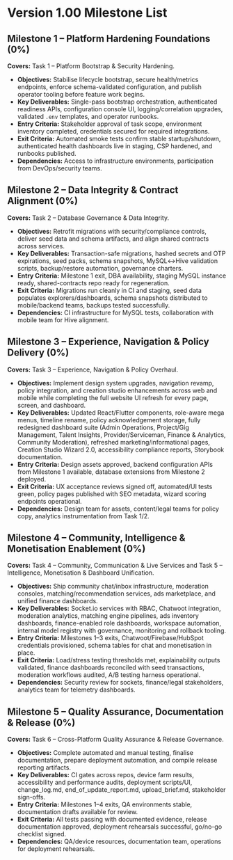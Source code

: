 # Version 1.00 Milestone List

## Milestone 1 – Platform Hardening Foundations (0%)
**Covers:** Task 1 – Platform Bootstrap & Security Hardening.

- **Objectives:** Stabilise lifecycle bootstrap, secure health/metrics endpoints, enforce schema-validated configuration, and publish operator tooling before feature work begins.
- **Key Deliverables:** Single-pass bootstrap orchestration, authenticated readiness APIs, configuration console UI, logging/correlation upgrades, validated `.env` templates, and operator runbooks.
- **Entry Criteria:** Stakeholder approval of task scope, environment inventory completed, credentials secured for required integrations.
- **Exit Criteria:** Automated smoke tests confirm stable startup/shutdown, authenticated health dashboards live in staging, CSP hardened, and runbooks published.
- **Dependencies:** Access to infrastructure environments, participation from DevOps/security teams.

## Milestone 2 – Data Integrity & Contract Alignment (0%)
**Covers:** Task 2 – Database Governance & Data Integrity.

- **Objectives:** Retrofit migrations with security/compliance controls, deliver seed data and schema artifacts, and align shared contracts across services.
- **Key Deliverables:** Transaction-safe migrations, hashed secrets and OTP expirations, seed packs, schema snapshots, MySQL↔Hive validation scripts, backup/restore automation, governance charters.
- **Entry Criteria:** Milestone 1 exit, DBA availability, staging MySQL instance ready, shared-contracts repo ready for regeneration.
- **Exit Criteria:** Migrations run cleanly in CI and staging, seed data populates explorers/dashboards, schema snapshots distributed to mobile/backend teams, backups tested successfully.
- **Dependencies:** CI infrastructure for MySQL tests, collaboration with mobile team for Hive alignment.

## Milestone 3 – Experience, Navigation & Policy Delivery (0%)
**Covers:** Task 3 – Experience, Navigation & Policy Overhaul.

- **Objectives:** Implement design system upgrades, navigation revamp, policy integration, and creation studio enhancements across web and mobile while completing the full website UI refresh for every page, screen, and dashboard.
- **Key Deliverables:** Updated React/Flutter components, role-aware mega menus, timeline rename, policy acknowledgement storage, fully redesigned dashboard suite (Admin Operations, Project/Gig Management, Talent Insights, Provider/Serviceman, Finance & Analytics, Community Moderation), refreshed marketing/informational pages, Creation Studio Wizard 2.0, accessibility compliance reports, Storybook documentation.
- **Entry Criteria:** Design assets approved, backend configuration APIs from Milestone 1 available, database extensions from Milestone 2 deployed.
- **Exit Criteria:** UX acceptance reviews signed off, automated/UI tests green, policy pages published with SEO metadata, wizard scoring endpoints operational.
- **Dependencies:** Design team for assets, content/legal teams for policy copy, analytics instrumentation from Task 1/2.

## Milestone 4 – Community, Intelligence & Monetisation Enablement (0%)
**Covers:** Task 4 – Community, Communication & Live Services and Task 5 – Intelligence, Monetisation & Dashboard Unification.

- **Objectives:** Ship community chat/inbox infrastructure, moderation consoles, matching/recommendation services, ads marketplace, and unified finance dashboards.
- **Key Deliverables:** Socket.io services with RBAC, Chatwoot integration, moderation analytics, matching engine pipelines, ads inventory dashboards, finance-enabled role dashboards, workspace automation, internal model registry with governance, monitoring and rollback tooling.
- **Entry Criteria:** Milestones 1–3 exits, Chatwoot/Firebase/HubSpot credentials provisioned, schema tables for chat and monetisation in place.
- **Exit Criteria:** Load/stress testing thresholds met, explainability outputs validated, finance dashboards reconciled with seed transactions, moderation workflows audited, A/B testing harness operational.
- **Dependencies:** Security review for sockets, finance/legal stakeholders, analytics team for telemetry dashboards.

## Milestone 5 – Quality Assurance, Documentation & Release (0%)
**Covers:** Task 6 – Cross-Platform Quality Assurance & Release Governance.

- **Objectives:** Complete automated and manual testing, finalise documentation, prepare deployment automation, and compile release reporting artifacts.
- **Key Deliverables:** CI gates across repos, device farm results, accessibility and performance audits, deployment scripts/UI, change_log.md, end_of_update_report.md, upload_brief.md, stakeholder sign-offs.
- **Entry Criteria:** Milestones 1–4 exits, QA environments stable, documentation drafts available for review.
- **Exit Criteria:** All tests passing with documented evidence, release documentation approved, deployment rehearsals successful, go/no-go checklist signed.
- **Dependencies:** QA/device resources, documentation team, operations for deployment rehearsals.
